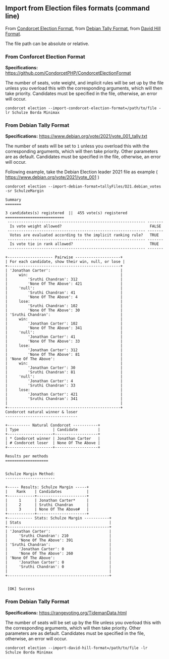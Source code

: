 ## Import from Election files formats (command line)

From [Condorcet Election Format](https://github.com/CondorcetPHP/CondorcetElectionFormat), from [Debian Tally Format](https://www.debian.org/vote/2021/vote_001_tally.txt), from [David Hill Format](https://rangevoting.org/TidemanData.html).

The file path can be absolute or relative.

### From Conforcet Election Format
**Specifications:** https://github.com/CondorcetPHP/CondorcetElectionFormat

The number of seats, vote weight, and implicit rules will be set up by the file unless you overload this with the corresponding arguments, which will then take priority. Candidates must be specified in the file, otherwise, an error will occur.
```shell
condorcet election --import-condorcet-election-format=/path/to/file -lr Schulze Borda Minimax
```

### From Debian Tally Format
**Specifications:** https://www.debian.org/vote/2021/vote_001_tally.txt

The number of seats will be set to ```1``` unless you overload this with the corresponding arguments, which will then take priority. Other parameters are as default. Candidates must be specified in the file, otherwise, an error will occur.

Following example, take the Debian Election leader 2021 file as example ( https://www.debian.org/vote/2021/vote_001 )
```shell
condorcet election --import-debian-format=tallyFiles/D21.debian_votes -sr SchulzeMargin

Summary
=======

3 candidates(s) registered  ||  455 vote(s) registered
==========================
 ------------------------------------------------------------- -------
  Is vote weight allowed?                                       FALSE
 ------------------------------------------------------------- -------
  Votes are evaluated according to the implicit ranking rule?   TRUE
 ------------------------------------------------------------- -------
  Is vote tie in rank allowed?                                  TRUE
 ------------------------------------------------------------- -------

+-------------------- Pairwise --------------------+
| For each candidate, show their win, null, or lose |
+--------------------------------------------------+
| 'Jonathan Carter':                               |
|     win:                                         |
|         'Sruthi Chandran': 312                   |
|         'None Of The Above': 421                 |
|     'null':                                      |
|         'Sruthi Chandran': 41                    |
|         'None Of The Above': 4                   |
|     lose:                                        |
|         'Sruthi Chandran': 102                   |
|         'None Of The Above': 30                  |
| 'Sruthi Chandran':                               |
|     win:                                         |
|         'Jonathan Carter': 102                   |
|         'None Of The Above': 341                 |
|     'null':                                      |
|         'Jonathan Carter': 41                    |
|         'None Of The Above': 33                  |
|     lose:                                        |
|         'Jonathan Carter': 312                   |
|         'None Of The Above': 81                  |
| 'None Of The Above':                             |
|     win:                                         |
|         'Jonathan Carter': 30                    |
|         'Sruthi Chandran': 81                    |
|     'null':                                      |
|         'Jonathan Carter': 4                     |
|         'Sruthi Chandran': 33                    |
|     lose:                                        |
|         'Jonathan Carter': 421                   |
|         'Sruthi Chandran': 341                   |
|                                                  |
+--------------------------------------------------+
Condorcet natural winner & loser
--------------------------------

+---------- Natural Condorcet -----------+
| Type               | Candidate         |
+--------------------+-------------------+
| * Condorcet winner | Jonathan Carter   |
| # Condorcet loser  | None Of The Above |
+--------------------+-------------------+

Results per methods
===================


Schulze Margin Method:
----------------------

+----- Results: Schulze Margin -----+
|    Rank    | Candidates           |
+------------+----------------------+
|     1      | Jonathan Carter*     |
|     2      | Sruthi Chandran      |
|     3      | None Of The Above#   |
+------------+----------------------+
+----------- Stats: Schulze Margin -----------+
| Stats                                       |
+---------------------------------------------+
| 'Jonathan Carter':                          |
|     'Sruthi Chandran': 210                  |
|     'None Of The Above': 391                |
| 'Sruthi Chandran':                          |
|     'Jonathan Carter': 0                    |
|     'None Of The Above': 260                |
| 'None Of The Above':                        |
|     'Jonathan Carter': 0                    |
|     'Sruthi Chandran': 0                    |
|                                             |
+---------------------------------------------+

                                                                                                                        
 [OK] Success       
```

### From Debian Tally Format
**Specifications:** https://rangevoting.org/TidemanData.html

The number of seats will be set up by the file unless you overload this with the corresponding arguments, which will then take priority. Other parameters are as default. Candidates must be specified in the file, otherwise, an error will occur.
```shell
condorcet election --import-david-hill-format=/path/to/file -lr Schulze Borda Minimax
```